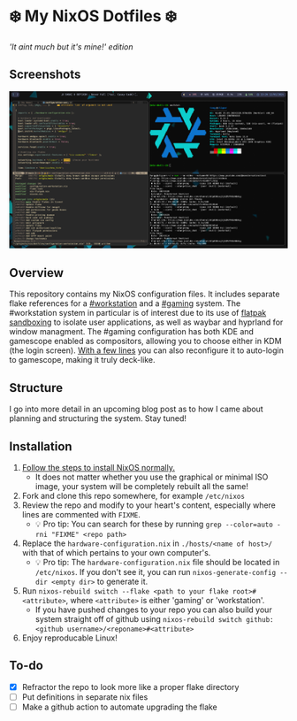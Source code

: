 # ❄️ My NixOS Dotfiles ❄️
*'It aint much but it's mine!' edition*

## Screenshots
![Screenshot of workstation desktop](screenshot.png)

## Overview
This repository contains my NixOS configuration files. It includes separate flake references for a [#workstation](./hosts/workstation/configuration-workstation.nix) and a [#gaming](./hosts/gaming/configuration-gaming.nix) system. The #workstation system in particular is of interest due to its use of [flatpak sandboxing](./modules/nix-flatpak.nix) to isolate user applications, as well as waybar and hyprland for window managment. The #gaming configuration has both KDE and gamescope enabled as compositors, allowing you to choose either in KDM (the login screen). [With a few lines](https://search.nixos.org/options?channel=unstable&query=displayManager.autoLogin) you can also reconfigure it to auto-login to gamescope, making it truly deck-like.

## Structure 
I go into more detail in an upcoming blog post as to how I came about planning and structuring the system. Stay tuned!

## Installation
1. [Follow the steps to install NixOS normally.](https://nixos.org/download/)
   - It does not matter whether you use the graphical or minimal ISO image, your system will be completely rebuilt all the same!
2. Fork and clone this repo somewhere, for example `/etc/nixos`
3. Review the repo and modify to your heart's content, especially where lines are commented with `FIXME`.
   - 💡 Pro tip: You can search for these by running `grep --color=auto -rni "FIXME" <repo path>`
4. Replace the `hardware-configuration.nix` in `./hosts/<name of host>/` with that of which pertains to your own computer's.
   - 💡 Pro tip: The `hardware-configuration.nix` file should be located in `/etc/nixos`. If you don't see it, you can run `nixos-generate-config --dir <empty dir>` to generate it.
5. Run `nixos-rebuild switch --flake <path to your flake root>#<attribute>`, where `<attribute>` is either 'gaming' or 'workstation'.
   - If you have pushed changes to your repo you can also build your system straight off of github using `nixos-rebuild switch github:<github username>/<reponame>#<attribute>`
6. Enjoy reproducable Linux!
   
## To-do
- [x] Refractor the repo to look more like a proper flake directory
- [ ] Put definitions in separate nix files
- [ ] Make a github action to automate upgrading the flake
